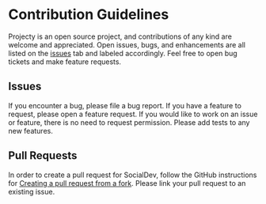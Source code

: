 # Contribution Guidelines

Projecty is an open source project, and contributions of any kind are welcome and appreciated. Open issues, bugs, and enhancements are all listed on the [issues](https://github.com/olafsulich/SocialDev/issues) tab and labeled accordingly. Feel free to open bug tickets and make feature requests.

## Issues

If you encounter a bug, please file a bug report. If you have a feature to request, please open a feature request. If you would like to work on an issue or feature, there is no need to request permission. Please add tests to any new features.

## Pull Requests

In order to create a pull request for SocialDev, follow the GitHub instructions for [Creating a pull request from a fork](https://help.github.com/en/github/collaborating-with-issues-and-pull-requests/creating-a-pull-request-from-a-fork). Please link your pull request to an existing issue.
